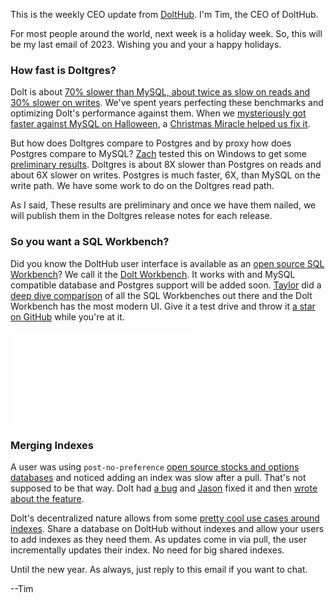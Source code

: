 This is the weekly CEO update from [DoltHub](https://www.dolthub.com/). I'm Tim, the CEO of DoltHub. 

For most people around the world, next week is a holiday week. So, this will be my last email of 2023. Wishing you and your a happy holidays.

### How fast is Doltgres?

Dolt is about [70% slower than MySQL, about twice as slow on reads and 30% slower on writes](https://docs.dolthub.com/sql-reference/benchmarks/latency). We've spent years perfecting these benchmarks and optimizing Dolt's performance against them. When we [mysteriously got faster against MySQL on Halloween](https://www.dolthub.com/blog/2023-11-22-spooky-performance-regression-aws-ebs/), a [Christmas Miracle helped us fix it](https://www.dolthub.com/blog/2023-12-08-christmas-come-early-ebs-performance-regression-update/).

But how does Doltgres compare to Postgres and by proxy how does Postgres compare to MySQL? [Zach](https://www.dolthub.com/team#zach) tested this on Windows to get some [preliminary results](https://www.dolthub.com/blog/2023-12-15-benchmarking-postgres-mysql-dolt/). Doltgres is about 8X slower than Postgres on reads and about 6X slower on writes. Postgres is much faster, 6X, than MySQL on the write path. We have some work to do on the Doltgres read path. 

As I said, These results are preliminary and once we have them nailed, we will publish them in the Doltgres release notes for each release.

### So you want a SQL Workbench?

Did you know the DoltHub user interface is available as an [open source SQL Workbench](https://www.dolthub.com/blog/2023-12-20-sql-workbench/)? We call it the [Dolt Workbench](https://github.com/dolthub/dolt-workbench). It works with and MySQL compatible database and Postgres support will be added soon. [Taylor](https://www.dolthub.com/team#taylor) did a [deep dive comparison](https://www.dolthub.com/blog/2023-12-20-sql-workbench/) of all the SQL Workbenches out there and the Dolt Workbench has the most modern UI. Give it a test drive and throw it [a star on GitHub](https://github.com/dolthub/dolt-workbench) while you're at it.

[![SQL Workbenches](../images/sql-workbench-comp.html)](https://www.dolthub.com/blog/2023-12-20-sql-workbench/)

### Merging Indexes

A user was using `post-no-preference` [open source stocks and options databases](https://www.dolthub.com/users/post-no-preference) and noticed adding an index was slow after a pull. That's not supposed to be that way. Dolt had [a bug](https://github.com/dolthub/dolt/issues/6951) and [Jason](https://www.dolthub.com/team#jason) fixed it and then [wrote about the feature](https://www.dolthub.com/blog/2023-12-18-extending-shared-datasets/). 

Dolt's decentralized nature allows from some [pretty cool use cases around indexes](https://www.dolthub.com/blog/2023-12-18-extending-shared-datasets/). Share a database on DoltHub without indexes and allow your users to add indexes as they need them. As updates come in via pull, the user incrementally updates their index. No need for big shared indexes.

Until the new year. As always, just reply to this email if you want to chat.

--Tim